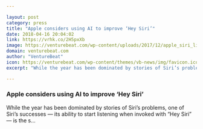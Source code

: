 ```yaml
---

layout: post
category: press
title: "Apple considers using AI to improve ‘Hey Siri’"
date: 2018-04-16 20:04:02
link: https://vrhk.co/2H5pxXb
image: https://venturebeat.com/wp-content/uploads/2017/12/apple_siri_listen.png?fit=1200%2C600&strip=all
domain: venturebeat.com
author: "VentureBeat"
icon: https://venturebeat.com/wp-content/themes/vb-news/img/favicon.ico
excerpt: "While the year has been dominated by stories of Siri’s problems, one of Siri’s successes — its ability to start listening when invoked with “Hey Siri” — is the s…"

---
```


### Apple considers using AI to improve ‘Hey Siri’

While the year has been dominated by stories of Siri’s problems, one of Siri’s successes — its ability to start listening when invoked with “Hey Siri” — is the s…